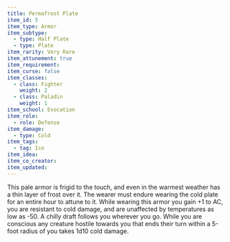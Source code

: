 ```yaml
---
title: Permafrost Plate
item_id: 5
item_type: Armor
item_subtype:
  - type: Half Plate
  - type: Plate
item_rarity: Very Rare
item_attunement: true
item_requirement:
item_curse: false
item_classes:
  - class: Fighter
    weight: 2
  - class: Paladin
    weight: 1
item_school: Evocation
item_role:
  - role: Defense
item_damage:
  - type: Cold
item_tags:
  - tag: Ice
item_idea:
item_co_creator:
item_updated:
---
```


This pale armor is frigid to the touch, and even in the warmest weather has a thin layer of frost over it. The wearer must endure wearing the cold plate for an entire hour to attune to it. While wearing this armor you gain +1 to AC, you are resistant to cold damage, and are unaffected by temperatures as low as -50. A chilly draft follows you wherever you go. While you are conscious any creature hostile towards you that ends their turn within a 5-foot radius of you takes 1d10 cold damage.
